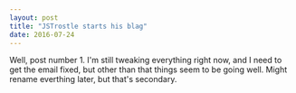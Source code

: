 ```yaml
---
layout: post
title: "JSTrostle starts his blag"
date: 2016-07-24
---
```


Well, post number 1. I'm still tweaking everything right now, and I need to get the email fixed, but other than that things seem to be going well. Might rename everthing later, but that's secondary.


